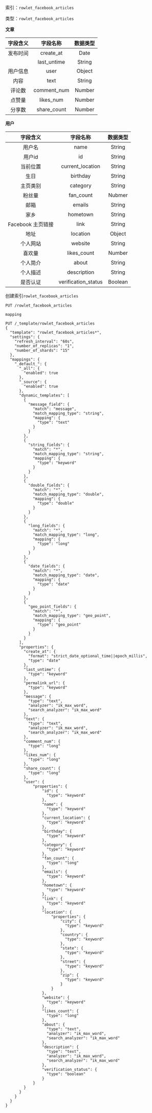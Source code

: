 索引：`rowlet_facebook_articles`

类型：`rowlet_facebook_articles`

**文章**

| 字段含义 | 字段名称 | 数据类型 |
| :---: | :---: | :---: |
| 发布时间 | create\_at | Date |
|  | last\_untime | String |
| 用户信息 | user | Object |
| 内容 | text | String |
| 评论数 | comment\_num | Number |
| 点赞量 | likes\_num | Number |
| 分享数 | share\_count | Number |

**用户**

| 字段含义 | 字段名称 | 数据类型 |
| :---: | :---: | :---: |
| 用户名 | name | String |
| 用户id | id | String |
| 当前位置 | current\_location | String |
| 生日 | birthday | String |
| 主页类别 | category | String |
| 粉丝量 | fan\_count | Nubmer |
| 邮箱 | emails | String |
| 家乡 | hometown | String |
| Facebook 主页链接 | link | String |
| 地址 | location | Object |
| 个人网站 | website | String |
| 喜欢量 | likes\_count | Number |
| 个人简介 | about | String |
| 个人描述 | description | String |
| 是否认证 | verification\_status | Boolean |

创建索引`rowlet_facebook_articles`

```
PUT /rowlet_facebook_articles
```

`mapping`

```
PUT /_template/rowlet_facebook_articles
{
  "template": "rowlet_facebook_articles*",
  "settings": {
    "refresh_interval": "60s",
    "number_of_replicas": "1",
    "number_of_shards": "15"
  },
  "mappings": {
    "_default_": {
      "_all": {
        "enabled": true
      },
      "_source": {
        "enabled": true
      },
      "dynamic_templates": [
        {
          "message_field": {
            "match": "message",
            "match_mapping_type": "string",
            "mapping": {
              "type": "text"
            }
          }
        },
        {
          "string_fields": {
            "match": "*",
            "match_mapping_type": "string",
            "mapping": {
              "type": "keyword"
            }
          }
        },
        {
          "double_fields": {
            "match": "*",
            "match_mapping_type": "double",
            "mapping": {
              "type": "double"
            } 
          }
        },
        {
          "long_fields": {
            "match": "*",
            "match_mapping_type": "long",
            "mapping": {
              "type": "long"
            }
          }
        },
        {
          "date_fields": {
            "match": "*",
            "match_mapping_type": "date",
            "mapping": {
              "type": "date"
            }
          }
        },
        {
          "geo_point_fields": {
            "match": "*",
            "match_mapping_type": "geo_point",
            "mapping": {
              "type": "geo_point"
            }
          }
        }
      ],
      "properties": {
        "create_at": {
          "format": "strict_date_optional_time||epoch_millis",
          "type": "date"
        },
        "last_untime": {
          "type": "keyword"
        },
        "permalink_url": {
          "type": "keyword"
        },
        "message": {
          "type": "text",
          "analyzer": "ik_max_word",
          "search_analyzer": "ik_max_word"
        },
        "text": {
          "type": "text",
          "analyzer": "ik_max_word",
          "search_analyzer": "ik_max_word"
        },
        "comment_num": {
          "type": "long"
        },
        "likes_num": {
          "type": "long"
        },
        "share_count": {
          "type": "long"
        },
        "user": {
        	"properties": {
		        "id": {
		          "type": "keyword"
		        },
		        "name": {
		          "type": "keyword"
		        },
		        "current_location": {
		          "type": "keyword"
		        },
		        "birthday": {
		          "type": "keyword"
		        },
		        "category": {
		          "type": "keyword"
		        },
		        "fan_count": {
		          "type": "long"
		        },
		        "emails": {
		          "type": "keyword"
		        },
		        "hometown": {
		          "type": "keyword"
		        },
		        "link": {
		          "type": "keyword"
		        },
		        "location": {
		        	"properties": {
				        "city": {
				          "type": "keyword"
				        },
				        "country": {
				          "type": "keyword"
				        },
				        "state": {
				          "type": "keyword"
				        },
				        "street": {
				          "type": "keyword"
				        },
				        "zip": {
				          "type": "keyword"
				        }
				    }    
		        },
		        "website": {
		          "type": "keyword"
		        },
		        "likes_count": {
		          "type": "long"
		        },
		        "about": {
		          "type": "text",
		          "analyzer": "ik_max_word",
		          "search_analyzer": "ik_max_word"
		        },
		        "description": {
		          "type": "text",
		          "analyzer": "ik_max_word",
		          "search_analyzer": "ik_max_word"
		        },
		        "verification_status": {
		          "type": "boolean"
		        }
        	}
        }
      }
    }
  }
}
```



